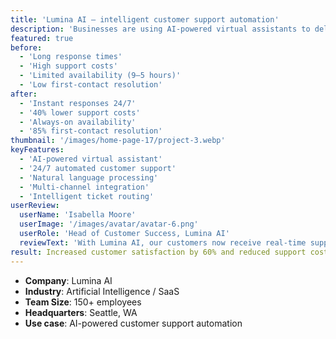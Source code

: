 ```yaml
---
title: 'Lumina AI – intelligent customer support automation'
description: 'Businesses are using AI-powered virtual assistants to deliver instant, personalized customer support, reduce wait times, and improve overall satisfaction.'
featured: true
before:
  - 'Long response times'
  - 'High support costs'
  - 'Limited availability (9–5 hours)'
  - 'Low first-contact resolution'
after:
  - 'Instant responses 24/7'
  - '40% lower support costs'
  - 'Always-on availability'
  - '85% first-contact resolution'
thumbnail: '/images/home-page-17/project-3.webp'
keyFeatures:
  - 'AI-powered virtual assistant'
  - '24/7 automated customer support'
  - 'Natural language processing'
  - 'Multi-channel integration'
  - 'Intelligent ticket routing'
userReview:
  userName: 'Isabella Moore'
  userImage: '/images/avatar/avatar-6.png'
  userRole: 'Head of Customer Success, Lumina AI'
  reviewText: 'With Lumina AI, our customers now receive real-time support anytime they need it. Costs have dropped, satisfaction has soared, and our team can focus on complex issues.'
result: Increased customer satisfaction by 60% and reduced support costs by 40%
---
```


- **Company**: Lumina AI
- **Industry**: Artificial Intelligence / SaaS
- **Team Size**: 150+ employees
- **Headquarters**: Seattle, WA
- **Use case**: AI-powered customer support automation
